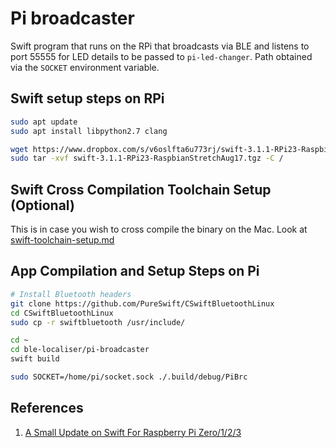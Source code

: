 # Pi broadcaster

Swift program that runs on the RPi that broadcasts via BLE and listens to port 55555 for LED details to be passed to `pi-led-changer`. Path obtained via the `SOCKET` environment variable.

## Swift setup steps on RPi

```bash
sudo apt update
sudo apt install libpython2.7 clang

wget https://www.dropbox.com/s/v6oslfta6u773rj/swift-3.1.1-RPi23-RaspbianStretchAug17.tgz
sudo tar -xvf swift-3.1.1-RPi23-RaspbianStretchAug17.tgz -C /
```

## Swift Cross Compilation Toolchain Setup (Optional)
This is in case you wish to cross compile the binary on the Mac. Look at [swift-toolchain-setup.md](swift-toolchain-setup.md)

## App Compilation and Setup Steps on Pi

```bash
# Install Bluetooth headers
git clone https://github.com/PureSwift/CSwiftBluetoothLinux
cd CSwiftBluetoothLinux
sudo cp -r swiftbluetooth /usr/include/

cd ~
cd ble-localiser/pi-broadcaster
swift build

sudo SOCKET=/home/pi/socket.sock ./.build/debug/PiBrc
```

## References
1. [A Small Update on Swift For Raspberry Pi Zero/1/2/3 ](https://www.uraimo.com/2017/09/06/A-small-update-on-Swift-for-raspberry-pi-zero-1-2-3/)
